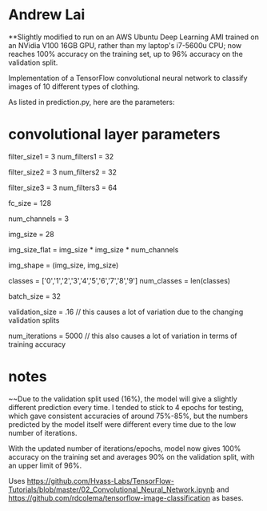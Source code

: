 # Andrew Lai
**Slightly modified to run on an AWS Ubuntu Deep Learning AMI trained on an NVidia V100 16GB GPU, rather than my laptop's i7-5600u CPU; now reaches 100% accuracy on the training set, up to 96% accuracy on the validation split.

Implementation of a TensorFlow convolutional neural network to classify images of 10 different types of clothing.

As listed in prediction.py, here are the parameters:

# convolutional layer parameters
filter_size1 = 3 
num_filters1 = 32

filter_size2 = 3
num_filters2 = 32

filter_size3 = 3
num_filters3 = 64

fc_size = 128

num_channels = 3

img_size = 28

img_size_flat = img_size * img_size * num_channels

img_shape = (img_size, img_size)

classes = ['0','1','2','3','4','5','6','7','8','9']
num_classes = len(classes)

batch_size = 32

validation_size = .16 // this causes a lot of variation due to the changing validation splits

num_iterations = 5000 // this also causes a lot of variation in terms of training accuracy

# notes
~~Due to the validation split used (16%), the model will give a slightly different prediction every time. I tended to stick to 4 epochs for testing, which gave consistent accuracies of around 75%-85%, but the numbers predicted by the model itself were different every time due to the low number of iterations.

With the updated number of iterations/epochs, model now gives 100% accuracy on the training set and averages 90% on the validation split, with an upper limit of 96%.

Uses https://github.com/Hvass-Labs/TensorFlow-Tutorials/blob/master/02_Convolutional_Neural_Network.ipynb and https://github.com/rdcolema/tensorflow-image-classification as bases.
